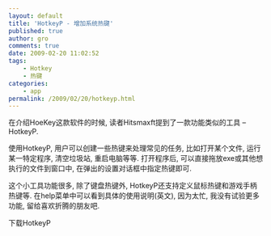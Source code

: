 ```yaml
---
layout: default
title: 'HotkeyP - 增加系统热键'
published: true
author: gro
comments: true
date: 2009-02-20 11:02:52
tags:
    - Hotkey
    - 热键
categories:
    - app
permalink: /2009/02/20/hotkeyp.html
---
```

在介绍HoeKey这款软件的时候, 读者Hitsmaxft提到了一款功能类似的工具 &#8211; HotkeyP.

使用HotkeyP, 用户可以创建一些热键来处理常见的任务, 比如打开某个文件, 运行某一特定程序, 清空垃圾站, 重启电脑等等. 打开程序后, 可以直接拖放exe或其他想执行的文件到窗口中, 在弹出的设置对话框中指定热键即可.



 

 

这个小工具功能很多, 除了键盘热键外, HotkeyP还支持定义鼠标热键和游戏手柄热键等. 在help菜单中可以看到具体的使用说明(英文), 因为太忙, 我没有试验更多功能, 留给喜欢折腾的朋友吧.

下载HotkeyP
